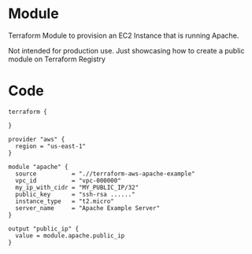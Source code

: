 # Module

Terraform Module to provision an EC2 Instance that is running Apache.

Not intended for production use. Just showcasing how to create a public module on Terraform Registry

# Code

```hcl
terraform {

}

provider "aws" {
  region = "us-east-1"
}

module "apache" {
  source          = ".//terraform-aws-apache-example"
  vpc_id          = "vpc-000000"
  my_ip_with_cidr = "MY_PUBLIC_IP/32"
  public_key      = "ssh-rsa ......"
  instance_type   = "t2.micro"
  server_name     = "Apache Example Server"
}

output "public_ip" {
  value = module.apache.public_ip
}

```
